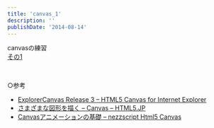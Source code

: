 ```yaml
---
title: 'canvas_1'
description: ''
publishDate: '2014-08-14'
---
```


<p>canvasの練習<br>
<a href="https://archive.yuheijotaki.com/demo/canvas_1/">その1</a></p>
<p>&nbsp;</p>
<p>○参考</p>
<ul>
<li><a href="https://code.google.com/p/explorercanvas/downloads/detail?name=excanvas_r3.zip&amp;can=2&amp;q=">ExplorerCanvas Release 3 – HTML5 Canvas for Internet Explorer</a></li>
<li><a href="http://www.html5.jp/canvas/how2.html">さまざまな図形を描く – Canvas – HTML5.JP</a></li>
<li><a href="http://nezzscript.jimdo.com/0-%E3%81%AF%E3%81%98%E3%82%81%E3%81%AB/canvas%E3%82%A2%E3%83%8B%E3%83%A1%E3%83%BC%E3%82%B7%E3%83%A7%E3%83%B3%E3%81%AE%E5%9F%BA%E7%A4%8E/">Canvasアニメーションの基礎 – nezzscript Html5 Canvas</a></li>
</ul>
